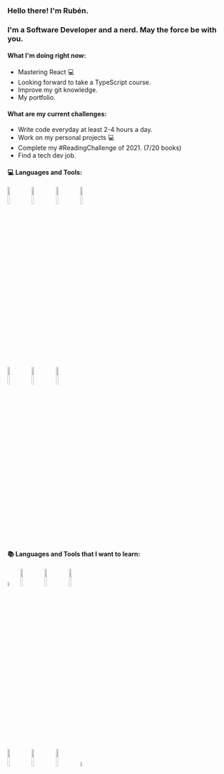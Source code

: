 ### Hello there! I'm Rubén.

### I'm a Software Developer and a nerd. May the force be with you.

#### What I'm doing right now:
* Mastering React :computer:
* Looking forward to take a TypeScript course.
* Improve my git knowledge.
* My portfolio.
#### What are my current challenges:
* Write code everyday at least 2-4 hours a day.
* Work on my personal projects :computer:
* Complete my #ReadingChallenge of 2021. (7/20 books) 
* Find a tech dev job.

#### :computer: Languages and Tools:

<p>
  <img width="10%" src="https://www.vectorlogo.zone/logos/w3_html5/w3_html5-ar21.svg">
  <img width="10%" src="https://www.vectorlogo.zone/logos/netlifyapp_watercss/netlifyapp_watercss-ar21.svg">
  <img width="10%" src="https://www.vectorlogo.zone/logos/javascript/javascript-ar21.svg">
  <img width="10%" src="https://www.vectorlogo.zone/logos/nodejs/nodejs-ar21.svg">
</p>
<p>
  <img width="10%" src="https://www.vectorlogo.zone/logos/reactjs/reactjs-ar21.svg">
  <img width="10%" src="https://www.vectorlogo.zone/logos/mongodb/mongodb-ar21.svg">
  <img width="10%" src="https://www.vectorlogo.zone/logos/git-scm/git-scm-ar21.svg">
</p>


#### :books: Languages and Tools that I want to learn:

<p>
  <img width="5%" src="https://www.vectorlogo.zone/logos/typescriptlang/typescriptlang-icon.svg">
  <img width="10%" src="https://www.vectorlogo.zone/logos/vuejs/vuejs-ar21.svg">
  <img width="10%" src="https://www.vectorlogo.zone/logos/getbootstrap/getbootstrap-ar21.svg">
  <img width="10%" src="https://www.vectorlogo.zone/logos/sass-lang/sass-lang-ar21.svg">
</p>
<p>
  <img width="10%" src="https://www.vectorlogo.zone/logos/docker/docker-ar21.svg">
  <img width="10%" src="https://www.vectorlogo.zone/logos/ubuntu/ubuntu-ar21.svg">
  <img width="10%" src="https://www.vectorlogo.zone/logos/gnu_bash/gnu_bash-official.svg">
  <img width="5%" src="https://www.vectorlogo.zone/logos/python/python-icon.svg">
</p>
